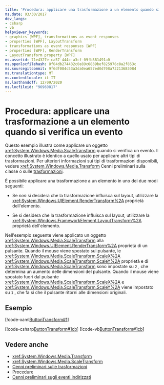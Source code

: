 ```yaml
---
title: 'Procedura: applicare una trasformazione a un elemento quando si verifica un evento'
ms.date: 03/30/2017
dev_langs:
- csharp
- vb
helpviewer_keywords:
- graphics [WPF], transformations as event responses
- properties [WPF], LayoutTransform
- transformations as event responses [WPF]
- properties [WPF], RenderTransform
- LayoutTransform property [WPF]
ms.assetid: 71e4327e-ca57-444c-a3cf-09fb381491a0
ms.openlocfilehash: 8f04db274432c0e89c6839bef825976c8a2f853c
ms.sourcegitcommit: 9f6df084c53a3da0ea657ed0d708a72213683084
ms.translationtype: MT
ms.contentlocale: it-IT
ms.lasthandoff: 12/09/2020
ms.locfileid: "96960817"
---
```

# <a name="how-to-apply-a-transform-to-an-element-when-an-event-occurs"></a>Procedura: applicare una trasformazione a un elemento quando si verifica un evento
Questo esempio illustra come applicare un oggetto <xref:System.Windows.Media.ScaleTransform> quando si verifica un evento. Il concetto illustrato è identico a quello usato per applicare altri tipi di trasformazioni. Per ulteriori informazioni sui tipi di trasformazioni disponibili, vedere <xref:System.Windows.Media.Transform> Cenni preliminari sulla classe o sulle [trasformazioni](transforms-overview.md).  
  
 È possibile applicare una trasformazione a un elemento in uno dei due modi seguenti:  
  
- Se *non* si desidera che la trasformazione influisca sul layout, utilizzare la <xref:System.Windows.UIElement.RenderTransform%2A> proprietà dell'elemento.  
  
- Se si desidera che la trasformazione influisca sul layout, utilizzare la <xref:System.Windows.FrameworkElement.LayoutTransform%2A> proprietà dell'elemento.  
  
 Nell'esempio seguente viene applicato un oggetto <xref:System.Windows.Media.ScaleTransform> alla <xref:System.Windows.UIElement.RenderTransform%2A> proprietà di un pulsante. Quando il mouse viene spostato sul pulsante, le <xref:System.Windows.Media.ScaleTransform.ScaleX%2A> <xref:System.Windows.Media.ScaleTransform.ScaleY%2A> proprietà e di <xref:System.Windows.Media.ScaleTransform> sono impostate su `2` , che determina un aumento delle dimensioni del pulsante. Quando il mouse viene spostato fuori dal pulsante <xref:System.Windows.Media.ScaleTransform.ScaleX%2A> e <xref:System.Windows.Media.ScaleTransform.ScaleY%2A> viene impostato su `1` , che fa sì che il pulsante ritorni alle dimensioni originali.  
  
## <a name="example"></a>Esempio  
 [!code-xaml[ButtonTransform#1](~/samples/snippets/csharp/VS_Snippets_Wpf/ButtonTransform/CSharp/ButtonTransformExample.xaml#1)]  
  
 [!code-csharp[ButtonTransform#1cb](~/samples/snippets/csharp/VS_Snippets_Wpf/ButtonTransform/CSharp/ButtonTransformExample.xaml.cs#1cb)]
 [!code-vb[ButtonTransform#1cb](~/samples/snippets/visualbasic/VS_Snippets_Wpf/ButtonTransform/VisualBasic/ButtonTransformExample.xaml.vb#1cb)]  
  
## <a name="see-also"></a>Vedere anche

- <xref:System.Windows.Media.Transform>
- <xref:System.Windows.Media.ScaleTransform>
- [Cenni preliminari sulle trasformazioni](transforms-overview.md)
- [Procedure](transformations-how-to-topics.md)
- [Cenni preliminari sugli eventi indirizzati](../advanced/routed-events-overview.md)
